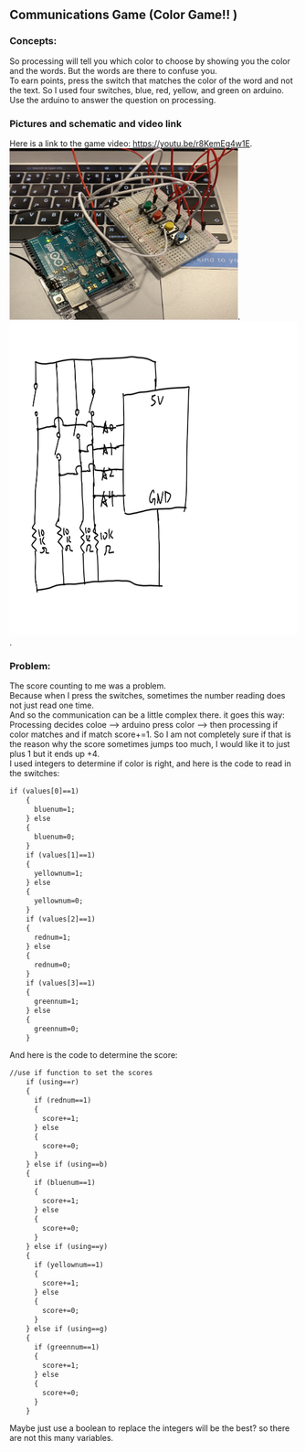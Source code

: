 ## Communications Game (Color Game!! )

### Concepts:

So processing will tell you which color to choose by showing you the color and the words. But the words are there to confuse you.  
To earn points, press the switch that matches the color of the word and not the text.
So I used four switches, blue, red, yellow, and green on arduino. Use the arduino to answer the question on processing.  

### Pictures and schematic and video link

Here is a link to the game video: https://youtu.be/r8KemEg4w1E.    
<img src="https://github.com/FairyyGenie/introToIM/blob/main/June28/June28.jpg" width="400" height="300">.   
<img src="https://github.com/FairyyGenie/introToIM/blob/main/June28/June28-1.png" width="600" height="550">.   

### Problem:
The score counting to me was a problem.  
Because when I press the switches, sometimes the number reading does not just read one time.  
And so the communication can be a little complex there. 
it goes this way: Processing decides coloe --> arduino press color --> then processing if color matches and if match score+=1. 
So I am not completely sure if that is the reason why the score sometimes jumps too much, I would like it to just plus 1 but it ends up +4.  
I used integers to determine if color is right, and here is the code to read in the switches:  
````
if (values[0]==1)
    {
      bluenum=1;
    } else
    {
      bluenum=0;
    }
    if (values[1]==1)
    {
      yellownum=1;
    } else
    {
      yellownum=0;
    }
    if (values[2]==1)
    {
      rednum=1;
    } else
    {
      rednum=0;
    }
    if (values[3]==1)
    {
      greennum=1;
    } else
    {
      greennum=0;
    }
````
And here is the code to determine the score:
````
//use if function to set the scores
    if (using==r)
    {
      if (rednum==1)
      {
        score+=1;
      } else
      {
        score+=0;
      }
    } else if (using==b)
    {
      if (bluenum==1)
      {
        score+=1;
      } else
      {
        score+=0;
      }
    } else if (using==y)
    {
      if (yellownum==1)
      {
        score+=1;
      } else
      {
        score+=0;
      }
    } else if (using==g)
    {
      if (greennum==1)
      {
        score+=1;
      } else
      {
        score+=0;
      }
    }
````
Maybe just use a boolean to replace the integers will be the best? so there are not this many variables.

